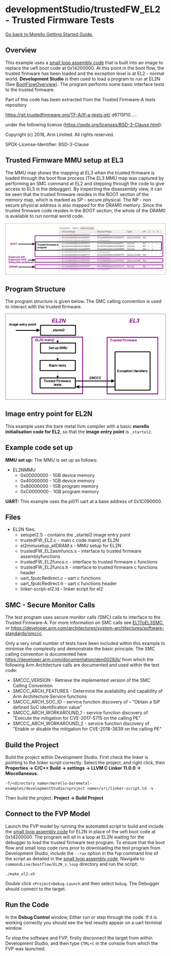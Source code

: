 # developmentStudio/trustedFW_EL2 - Trusted Firmware Tests

 [Go back to Morello Getting Started Guide.](./../../../../morello-getting-started.md)

 ## Overview

This example uses a [small loop assembly code](./../EL2N_s_loop/EL2N_s_loop.md) that is built into an image to replace the uefi boot code at 0x14200000. At this point in the boot flow, the trusted firmware has been loaded and the exception level is at EL2 - normal world. **Development Studio** is then used to load a program to run at EL2N (See [BootFlowOverview](./../../BootFlowOverview/BootFlowOverview.md)). The program performs some basic interface tests to the trusted firmware. 

Part of this code has been extracted from the Trusted Firmware-A tests repository

 https://git.trustedfirmware.org/TF-A/tf-a-tests.git/ d6715f10.....

 under the following license (https://spdx.org/licenses/BSD-3-Clause.html):

 Copyright (c) 2018, Arm Limited. All rights reserved.
 
 SPDX-License-Identifier: BSD-3-Clause

 ## Trusted Firmware MMU setup at EL3

The MMU map shows the mapping at EL3 when the trusted firmware is loaded through the boot flow process (The EL3 MMU map was captured by performing an SMC command at EL2 and stepping through the code to give access to EL3 in the debugger). By inspecting the disassembly view, it can be seen that the trusted firmware resides in the BOOT section of the memory map, which is marked as SP - secure physical. The NP - non secure physical address is also mapped for the DRAM0 memory. Since the trusted firmware code resides in the BOOT section, the whole of the DRAM0 is available to run normal world code.

 ![mem map](./trustedfirmwareMEMMAP.gif)

 ## Program Structure

 The program structure is given below. The SMC calling convention is used to interact with the trusted firmware.

  ![program](./trustedfirmware.gif)

 ## Image entry point for EL2N

This example uses the bare metal llvm compiler with a basic **morello initialisation code for EL2**, so that the **image entry point** is `_startel2`.



 ## Example code set up

 **MMU set up:**
The MMU is set up as follows:
* EL2NMMU
    *  0x00000000 - 1GB device memory
    *  0x40000000 - 1GB device memory
    *  0x80000000 - 1GB program memory
    *  0xC0000000 - 1GB program memory

 **UART:** This example uses  the pl011 uart at a base address of 0x1C090000.

 ## Files

* EL2N files:
    * setupel2.S - contains the _startel2 image entry point
    * trustedFW_EL2.c - main c code main() at EL2N
    * el2mmusetup_allDRAM.s - MMU setup for EL2N
    * trustedFW_EL2asmfuncs.s - interface to trusted firmware assemblyfunctions
    * trustedFW_EL2funcs.c - interface to trusted firmware c functions
    * trustedFW_EL2funcs.h - interface to trusted firmware c functions header
    * uart_fputcRedirect.c - uart c functions
    * uart_fputcRedirect.h - uart c functions header
    * linker-script-el2.ld - linker script for el2

## SMC - Secure Monitor Calls

The test program uses secure monitor calls (SMC) calls to interface to the Trusted Firmware-A. For more information on SMC calls see [EL1ToEL3SMC](./../../../BareMetalOnMorello/BareMetalExamples/EL1ToEL3SMC/EL1ToEL3SMC.md), or https://developer.arm.com/architectures/system-architectures/software-standards/smccc. 

Only a very small number of tests have been included within this example to minimise the complexity and demonstrate the basic principle. The SMC calling convention is documented here https://developer.arm.com/documentation/den0028/b/ from which the following Arm Architecture calls are documented and used within the test code:

* SMCCC_VERSION - Retrieve the implemented version of the SMC Calling Convention
* SMCCC_ARCH_FEATURES - Determine the availability and capability of Arm Architecture Service functions
* SMCCC_ARCH_SOC_ID - service function discovery of - "Obtain a SiP defined SoC identification value"
* SMCCC_ARCH_WORKAROUND_1 - service function discovery of "Execute the mitigation for CVE-2017-5715 on the calling PE"
* SMCCC_ARCH_WORKAROUND_2 - service function discovery of "Enable or disable the mitigation for CVE-2018-3639 on the calling PE"


## Build the Project
Build the project within Development Studio. First check the linker is pointing to the linker script correctly. Select the project, and right click, then **Properties -> C/C++ Build -> settings -> LLVM C Linker 11.0.0 -> Miscellaneous**.

```
-T/<directory name>/morello-baremetal-examples/developmentStudio/<project name>/src/linker-script.ld -v
```
Then build the project. **Project -> Build Project**

## Connect to the FVP Model
Launch the FVP model by running the automated script to build and include the [small loop assembly code](./../EL2N_s_loop/EL2N_s_loop.md) for EL2N in place of the uefi boot code at 0x14200000. The program will sit in a loop at EL2N waiting for the debugger to load the trusted firmware test program. To ensure that the boot flow and small loop code runs prior to downloading the test program from Development Studio, include the `--run` option in the fvp command line of the script as detailed in the [small loop assembly code](./../EL2N_s_loop/EL2N_s_loop.md). Navigate to `commandLine/bootflow/EL2N_s_loop` directory and run the script:


```
./make_el2.sh
```


 Double click `<Project>Debug.Launch` and then select `Debug`. The Debugger should connect to the target. 

## Run the Code
In the **Debug Control** window, Either run or step through the code. If it is working correctly you should see the test results appear on a uart terminal window.


To stop the software and FVP, firstly disconnect the target from within Development Studio, and then type `CTRL+C` in the console from which the FVP was launched.

